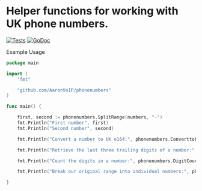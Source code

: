 # Helper functions for working with UK phone numbers.

[![Tests](https://github.com/AaronVoIP/phonenumbers/actions/workflows/main.yml/badge.svg?branch=main)](https://github.com/AaronVoIP/phonenumbers/actions/workflows/main.yml)
[![GoDoc](https://img.shields.io/badge/pkg.go.dev-doc-blue)](https://pkg.go.dev/github.com/AaronVoIP/phonenumbers)

Example Usage

```go
package main

import (
	"fmt"

	"github.com/AaronVoIP/phonenumbers"
)

func main() {

	first, second := phonenumbers.SplitRange(numbers, "-")
	fmt.Println("First number", first)
	fmt.Println("Second number", second)

	fmt.Println("Convert a number to UK e164:", phonenumbers.ConverttoE164("01582123456"))

	fmt.Println("Retrieve the last three trailing digits of a number:", phonenumbers.RetrieveTrailingDigits(first, 3))

	fmt.Println("Count the digits in a number:", phonenumbers.DigitCount(first))

	fmt.Println("Break our original range into individual numbers:", phonenumbers.ListRange(first, second))

}
```
